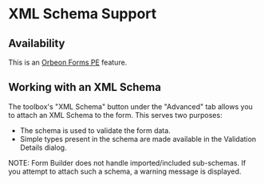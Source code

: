 # XML Schema Support

## Availability

This is an [Orbeon Forms PE](https://www.orbeon.com/download) feature.

## Working with an XML Schema

The toolbox's "XML Schema" button under the "Advanced" tab allows you to attach an XML Schema to the form. This serves two purposes:

- The schema is used to validate the form data.
- Simple types present in the schema are made available in the Validation Details dialog.

NOTE: Form Builder does not handle imported/included sub-schemas. If you attempt to attach such a schema, a warning message is displayed.
